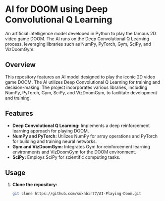 # AI for DOOM using Deep Convolutional Q Learning

An artificial intelligence model developed in Python to play the famous 2D video game DOOM. The AI runs on the Deep Convolutional Q Learning process, leveraging libraries such as NumPy, PyTorch, Gym, SciPy, and VizDoomGym.

## Overview

This repository features an AI model designed to play the iconic 2D video game DOOM. The AI utilizes Deep Convolutional Q Learning for training and decision-making. The project incorporates various libraries, including NumPy, PyTorch, Gym, SciPy, and VizDoomGym, to facilitate development and training.

## Features

- **Deep Convolutional Q Learning:** Implements a deep reinforcement learning approach for playing DOOM.
- **NumPy and PyTorch:** Utilizes NumPy for array operations and PyTorch for building and training neural networks.
- **Gym and VizDoomGym:** Integrates Gym for reinforcement learning environments and VizDoomGym for the DOOM environment.
- **SciPy:** Employs SciPy for scientific computing tasks.

## Usage

1. **Clone the repository:**
   ```bash
   git clone https://github.com/sukhbir77/AI-Playing-Doom.git
